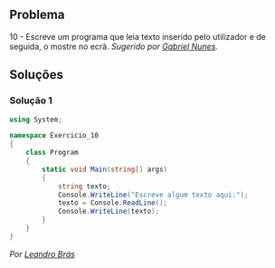 ## Problema

10 - Escreve um programa que leia texto inserido pelo utilizador e de seguida,
o mostre no ecrã. _Sugerido por [Gabriel Nunes](https://github.com/twinventur)._

## Soluções

### Solução 1

```cs
using System;

namespace Exercicio_10
{
    class Program
    {
        static void Main(string[] args)
        {
            string texto;
            Console.WriteLine("Escreve algum texto aqui:");
            texto = Console.ReadLine();
            Console.WriteLine(texto);
        }
    }
}
```

*Por [Leandro Brás](https://github.com/xShadoWalkeR)*

